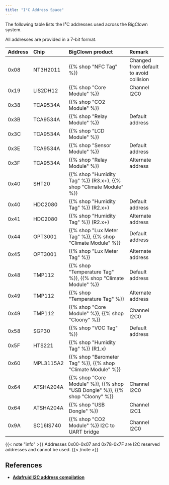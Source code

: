```yaml
---
title: "I²C Address Space"
---
```


The following table lists the I²C addresses used across the BigClown system.

All addresses are provided in a 7-bit format.

| Address | Chip         | BigClown product                                                         | Remark                                  |
| :------ | :----------- | :-------------------                                                     | :-------------------------------------- |
| 0x08    | NT3H2011     | {{% shop "NFC Tag" %}}                                                   | Changed from default to avoid collision |
| 0x19    | LIS2DH12     | {{% shop "Core Module" %}}                                               | Channel I2C0                            |
| 0x38    | TCA9534A     | {{% shop "CO2 Module" %}}                                                |                                         |
| 0x3B    | TCA9534A     | {{% shop "Relay Module" %}}                                              | Default address                         |
| 0x3C    | TCA9534A     | {{% shop "LCD Module" %}}                                                |                                         |
| 0x3E    | TCA9534A     | {{% shop "Sensor Module" %}}                                             | Default address                         |
| 0x3F    | TCA9534A     | {{% shop "Relay Module" %}}                                              | Alternate address                       |
| 0x40    | SHT20        | {{% shop "Humidity Tag" %}} (R3.x+), {{% shop "Climate Module" %}}       |                                         |
| 0x40    | HDC2080      | {{% shop "Humidity Tag" %}} (R2.x+)                                      | Default address                         |
| 0x41    | HDC2080      | {{% shop "Humidity Tag" %}} (R2.x+)                                      | Alternate address                       |
| 0x44    | OPT3001      | {{% shop "Lux Meter Tag" %}}, {{% shop "Climate Module" %}}              | Default address                         |
| 0x45    | OPT3001      | {{% shop "Lux Meter Tag" %}}                                             | Alternate address                       |
| 0x48    | TMP112       | {{% shop "Temperature Tag" %}}, {{% shop "Climate Module" %}}            | Default address                         |
| 0x49    | TMP112       | {{% shop "Temperature Tag" %}}                                           | Alternate address                       |
| 0x49    | TMP112       | {{% shop "Core Module" %}}, {{% shop "Cloony" %}}                        | Channel I2C0                            |
| 0x58    | SGP30        | {{% shop "VOC Tag" %}}                                                   | Default address                         |
| 0x5F    | HTS221       | {{% shop "Humidity Tag" %}} (R1.x)                                       |                                         |
| 0x60    | MPL3115A2    | {{% shop "Barometer Tag" %}}, {{% shop "Climate Module" %}}              |                                         |
| 0x64    | ATSHA204A    | {{% shop "Core Module" %}}, {{% shop "USB Dongle" %}}, {{% shop "Cloony" %}}| Channel I2C0                         |
| 0x64    | ATSHA204A    | {{% shop "USB Dongle" %}}                                                | Channel I2C1                            |
| 0x9A    | SC16IS740    | {{% shop "CO2 Module" %}} I2C to UART bridge                             | Channel I2C0                            |

{{< note "info" >}}
Addresses 0x00-0x07 and 0x78-0x7F are I2C reserved addresses and cannot be used.
{{< /note >}}


## References

* [**Adafruid I2C address compilation**](https://learn.adafruit.com/i2c-addresses/the-list)
